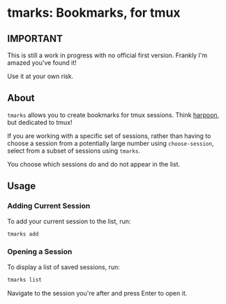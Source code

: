 # tmarks: Bookmarks, for tmux

## IMPORTANT

This is still a work in progress with no official first version. Frankly I'm amazed you've found it!

Use it at your own risk.

## About

`tmarks` allows you to create bookmarks for tmux sessions. Think [harpoon](https://github.com/ThePrimeagen/harpoon), but dedicated to tmux!

If you are working with a specific set of sessions, rather than having to choose a session from a potentially large number using `choose-session`, select from a subset of sessions using `tmarks`.

You choose which sessions do and do not appear in the list.

## Usage

### Adding Current Session

To add your current session to the list, run:

```bash
tmarks add
```

### Opening a Session

To display a list of saved sessions, run:

```bash
tmarks list
```

Navigate to the session you're after and press Enter to open it.
